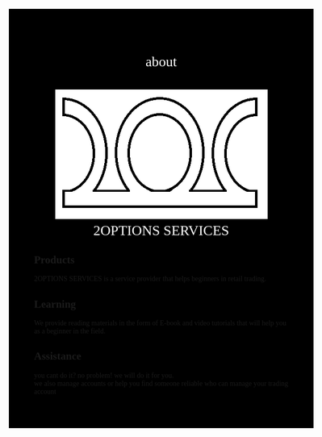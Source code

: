 # about
<!DOCTYPE html>
<html>
<head><meta charset="utf-8">
<title>2OPTIONS SERVICES</title>
<style>
body {
background-color: black;
margin: 15%;
font-family: san-serif;}
h1 {
text-align: center;
font-family: serif;
font-weight: normal;
font-transform: uppercase;
color: white;}
</style>
</head>
<body>
<h1><img src="2optionslogo.png" alt="2OPTIONS logo"><br>2OPTIONS SERVICES</h1>
<h2>Products</h2>
<p>2OPTIONS SERVICES is a service provider that helps beginners in retail trading.</p>
<h2>Learning</h2>
<p>We provide reading materials in the form of E-book and video tutorials
that will help you as a beginner in the field.</p>
<h2>Assistance</h2>
<p>you cant do it? no problem! we will do it for you. <br> we also manage accounts
or help you find someone reliable who can manage your trading account</p>
</body>
</html>
